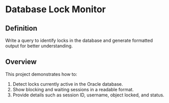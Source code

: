 # Database Lock Monitor

## Definition
Write a query to identify locks in the database and generate formatted output for better understanding.

## Overview
This project demonstrates how to:
1. Detect locks currently active in the Oracle database.
2. Show blocking and waiting sessions in a readable format.
3. Provide details such as session ID, username, object locked, and status.
